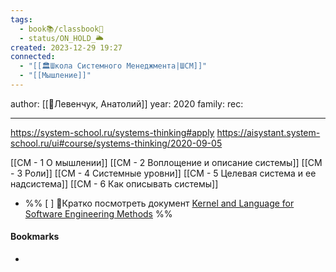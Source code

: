```yaml
---
tags:
  - book📚/classbook📖
  - status/ON_HOLD_🌥️
created: 2023-12-29 19:27
connected:
  - "[[🏛Школа Системного Менеджмента|ШСМ]]"
  - "[[Мышление]]"
---
```

author: [[👤Левенчук, Анатолий]]
year: 2020
family:
rec:

---

https://system-school.ru/systems-thinking#apply
https://aisystant.system-school.ru/ui#course/systems-thinking/2020-09-05


[[СМ - 1 О мышлении]]
[[СМ - 2 Воплощение и описание системы]]
[[СМ - 3 Роли]]
[[СМ - 4 Системные уровни]]
[[СМ - 5 Целевая система и ее надсистема]]
[[СМ - 6 Как описывать системы]]


- %% [ ] 🍅Кратко посмотреть документ [Kernel and Language for Software Engineering Methods](https://www.omg.org/spec/Essence/1.2/PDF) %%

















#### Bookmarks
- 
